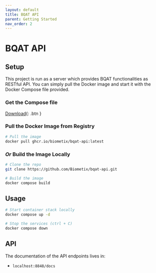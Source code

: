 ```yaml
---
layout: default
title: BQAT API
parent: Getting Started
nav_order: 2
---
```


# BQAT API

## Setup

This project is run as a server which provides BQAT functionalities as RESTful API. You can simply pull the Docker image and start it with the Docker Compose file provided.

### Get the Compose file

[Download](https://github.com/Biometix/bqat-api/blob/main/docker-compose.yml){: .btn }

### Pull the Docker Image from Registry

``` sh
# Pull the image
docker pull ghcr.io/biometix/bqat-api:latest
```

### _Or_ Build the Image Locally

``` sh
# Clone the repo
git clone https://github.com/Biometix/bqat-api.git

# Build the image
docker compose build
```

## Usage

``` sh
# Start container stack locally
docker compose up -d

# Stop the services (ctrl + C)
docker compose down
```

## API

The documentation of the API endpoints lives in:

* `localhost:8848/docs`
